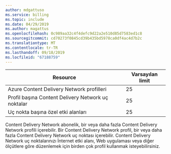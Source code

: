 ```yaml
---
author: mdgattuso
ms.service: billing
ms.topic: include
ms.date: 04/29/2019
ms.author: magattus
ms.openlocfilehash: 0c989aa32c4f4defc9d22a2e510d85d7583ed1c8
ms.sourcegitcommit: cd70273f0845cd39b435bd5978ca0df4ac4d7b2c
ms.translationtype: MT
ms.contentlocale: tr-TR
ms.lasthandoff: 09/18/2019
ms.locfileid: "67188759"
---
```

| Resource | Varsayılan limit |
| --- | --- |
| Azure Content Delivery Network profilleri |25 |
| Profil başına Content Delivery Network uç noktalar |25 |
| Uç nokta başına özel etki alanları |25 |

Content Delivery Network abonelik, bir veya daha fazla Content Delivery Network profili içerebilir. Bir Content Delivery Network profil, bir veya daha fazla Content Delivery Network uç noktası içerebilir. Content Delivery Network uç noktalarınızı İnternet etki alanı, Web uygulaması veya diğer ölçütlere göre düzenlemek için birden çok profil kullanmak isteyebilirsiniz. 


